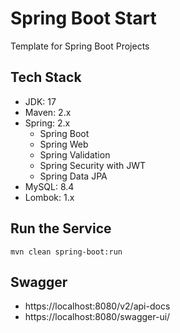 # Spring Boot Start

Template for Spring Boot Projects

## Tech Stack

- JDK: 17
- Maven: 2.x
- Spring: 2.x
  - Spring Boot
  - Spring Web
  - Spring Validation
  - Spring Security with JWT
  - Spring Data JPA
- MySQL: 8.4
- Lombok: 1.x

## Run the Service

```shell
mvn clean spring-boot:run
```

## Swagger

- https://localhost:8080/v2/api-docs
- https://localhost:8080/swagger-ui/
